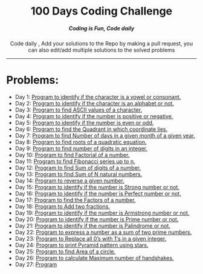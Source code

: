 <H1 align="center">100 Days Coding Challenge</H1>

<H5 align="center">Coding is Fun, Code daily</H5>

<P align="center">Code daily , Add your solutions to the Repo by making a pull request, you can also edit/add multiple solutions to the solved problems</P>

<HR>



# Problems:
<UL>
    <li>    
        Day 1: <a href="https://github.com/kunal-2002/100-days-of-code/blob/master/Day_001.cpp" target="_blank">Program to identify if the character is a vowel or consonant.</a>
    </li>
    <li>    
        Day 2: <a href="https://github.com/kunal-2002/100-days-of-code/blob/master/Day_002.cpp" target="_blank">Program to identify if the character is an alphabet or not.</a>
    </li>
    <li>    
        Day 3: <a href="https://github.com/kunal-2002/100-days-of-code/blob/master/Day_003.cpp" target="_blank">Program to find ASCII values of a character.</a>
    </li>
    <li>    
        Day 4: <a href="https://github.com/kunal-2002/100-days-of-code/blob/master/Day_004.cpp" target="_blank">Program to identify if the number is positive or negative.</a>
    </li>
    <li>    
        Day 5: <a href="https://github.com/kunal-2002/100-days-of-code/blob/master/Day_005.cpp" target="_blank">Program to identify if the number is even or odd.</a>
    </li>
    <li>    
        Day 6: <a href="https://github.com/kunal-2002/100-days-of-code/blob/master/Day_006.cpp" target="_blank">Program to find the Quadrant in which coordinate lies.</a>
    </li>
    <li>    
        Day 7: <a href="https://github.com/kunal-2002/100-days-of-code/blob/master/Day_007.cpp" target="_blank">Program to find Number of days in a given month of a given year.</a>
    </li>
    <li>    
        Day 8: <a href="https://github.com/kunal-2002/100-days-of-code/blob/master/Day_008.cpp" target="_blank">Program to find roots of a quadratic equation.</a>
    </li>
    <li>    
        Day 9: <a href="https://github.com/kunal-2002/100-days-of-code/blob/master/Day_009.cpp" target="_blank">Program to find number of digits in an integer.</a>
    </li>
    <li>    
        Day 10: <a href="https://github.com/kunal-2002/100-days-of-code/blob/master/Day_010.cpp" target="_blank">Program to find Factorial of a number.</a>
    </li>
    <li>    
        Day 11: <a href="https://github.com/kunal-2002/100-days-of-code/blob/master/Day_011.cpp" target="_blank">Program to find Fibonacci series up to n.</a>
    </li>
    <li>    
        Day 12: <a href="https://github.com/kunal-2002/100-days-of-code/blob/master/Day_012.cpp" target="_blank">Program to find Sum of digits of a number.</a>
    </li>
    <li>    
        Day 13: <a href="https://github.com/kunal-2002/100-days-of-code/blob/master/Day_013.cpp" target="_blank">Program to find Sum of N natural numbers.</a>
    </li>
    <li>    
        Day 14: <a href="https://github.com/kunal-2002/100-days-of-code/blob/master/Day_014.cpp" target="_blank">Program to reverse a given number.</a>
    </li>
    <li>    
        Day 15: <a href="https://github.com/kunal-2002/100-days-of-code/blob/master/Day_015.cpp" target="_blank">Program to identify if the number is Strong number or not.</a>
    </li>
    <li>    
        Day 16: <a href="https://github.com/kunal-2002/100-days-of-code/blob/master/Day_016.cpp" target="_blank">Program to identify if the number is Perfect number or not.</a>
    </li>
    <li>    
        Day 17: <a href="https://github.com/kunal-2002/100-days-of-code/blob/master/Day_017.cpp" target="_blank">Program to find the Factors of a number.</a>
    </li>
    <li>    
        Day 18: <a href="https://github.com/kunal-2002/100-days-of-code/blob/master/Day_018.cpp" target="_blank">Program to Add two fractions.</a>
    </li>
    <li>    
        Day 19: <a href="https://github.com/kunal-2002/100-days-of-code/blob/master/Day_019.cpp" target="_blank">Program to identify if the number is Armstrong number or not.</a>
    </li>
    <li>    
        Day 20: <a href="https://github.com/kunal-2002/100-days-of-code/blob/master/Day_020.cpp" target="_blank">Program to identify if the number is Prime number or not.</a>
    </li>
    <li>    
        Day 21: <a href="https://github.com/kunal-2002/100-days-of-code/blob/master/Day_021.cpp" target="_blank">Program to identify if the number is Palindrome or not.</a>
    </li>
    <li>    
        Day 22: <a href="https://github.com/kunal-2002/100-days-of-code/blob/master/Day_022.cpp" target="_blank">Program to express a number as a sum of two prime numbers.</a>
    </li>
    <li> 
        Day 23: <a href="https://github.com/kunal-2002/100-days-of-code/blob/master/Day_023.cpp" target="_blank">Program to Replace all 0’s with 1's in a given integer.</a>
    </li>
    <li> 
        Day 24: <a href="https://github.com/kunal-2002/100-days-of-code/blob/master/Day_024.cpp" target="_blank">Program to print Pyramid pattern using stars.</a>
    </li>
    <li> 
        Day 25: <a href="https://github.com/kunal-2002/100-days-of-code/blob/master/Day_025.cpp" target="_blank">Program to find Area of a circle.</a>
    </li>
    <li> 
        Day 26: <a href="https://github.com/kunal-2002/100-days-of-code/blob/master/Day_026.cpp" target="_blank">Program to calculate Maximum number of handshakes.</a>
    </li>
    <li> 
        Day 27: <a href="https://github.com/kunal-2002/100-days-of-code/blob/master/Day_027.cpp" target="_blank">Program</a>
    </li>
    
</UL>
